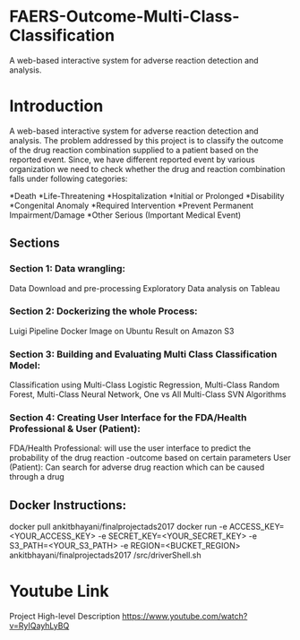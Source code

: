 # FAERS-Outcome-Multi-Class-Classification
A web-based interactive system for adverse reaction detection and analysis.

# Introduction

A web-based interactive system for adverse reaction detection and analysis. The problem addressed by this project is to classify the outcome of the drug reaction combination supplied to a patient based on the reported event. Since, we have different reported event by various organization we need to check whether the drug and reaction combination falls under following categories:

*Death
*Life-Threatening
*Hospitalization
*Initial or Prolonged
*Disability
*Congenital Anomaly
*Required Intervention
*Prevent Permanent Impairment/Damage
*Other Serious (Important Medical Event)

## Sections

### Section 1: Data wrangling:

Data Download and pre-processing
Exploratory Data analysis on Tableau  

### Section 2: Dockerizing the whole Process:
Luigi Pipeline
Docker Image on Ubuntu
Result on Amazon S3  

### Section 3: Building and Evaluating Multi Class Classification Model:
Classification using Multi-Class Logistic Regression, Multi-Class Random Forest, Multi-Class Neural Network, One vs All Multi-Class SVN Algorithms  

### Section 4: Creating User Interface for the FDA/Health Professional & User (Patient):
FDA/Health Professional: will use the user interface to predict the probability of the drug reaction -outcome based on certain parameters
User (Patient): Can search for adverse drug reaction which can be caused through a drug

## Docker Instructions:

docker pull ankitbhayani/finalprojectads2017
docker run -e ACCESS_KEY=<YOUR_ACCESS_KEY> -e SECRET_KEY=<YOUR_SECRET_KEY> -e S3_PATH=<YOUR_S3_PATH> -e REGION=<BUCKET_REGION> ankitbhayani/finalprojectads2017 /src/driverShell.sh

# Youtube Link

Project High-level Description
https://www.youtube.com/watch?v=RyIQayhLyBQ
